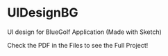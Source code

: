 # UIDesignBG
UI design for BlueGolf Application (Made with Sketch)

Check the PDF in the Files to see the Full Project!

